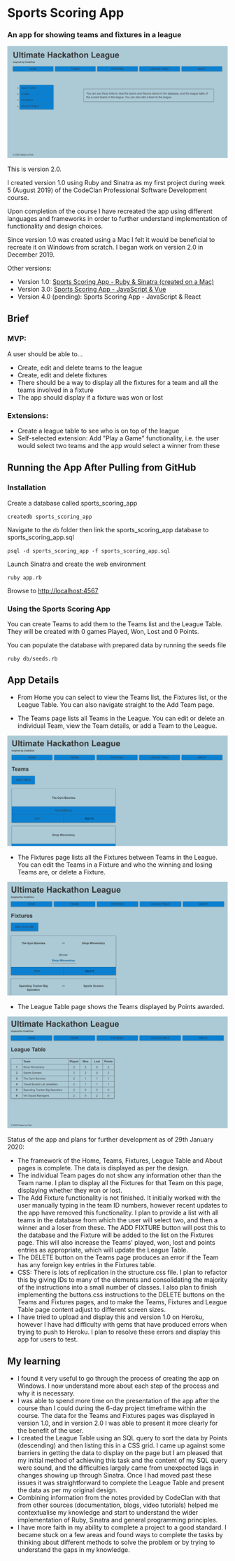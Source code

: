 # Sports Scoring App

### An app for showing teams and fixtures in a league

![](readme_images/screenshot01-home.png)

This is version 2.0.

I created version 1.0 using Ruby and Sinatra as my first project during week 5 (August 2019) of the CodeClan Professional Software Development course.

Upon completion of the course I have recreated the app using different languages and frameworks in order to further understand implementation of functionality and design choices.

Since version 1.0 was created using a Mac I felt it would be beneficial to recreate it on Windows from scratch. I began work on version 2.0 in December 2019.

Other versions:
- Version 1.0: [Sports Scoring App - Ruby & Sinatra (created on a Mac)](https://github.com/rcarmitage/codeclan_solo_project-sports_scoring_app_v1.0_ruby_sinatra)
- Version 3.0: [Sports Scoring App - JavaScript & Vue](https://github.com/rcarmitage/codeclan_solo_project-sports_scoring_app_v3.0_javascript_vue)
- Version 4.0 (pending): Sports Scoring App - JavaScript & React

## Brief

### MVP:
A user should be able to…

- Create, edit and delete teams to the league
- Create, edit and delete fixtures
- There should be a way to display all the fixtures for a team and all the teams involved in a fixture
- The app should display if a fixture was won or lost

### Extensions:
- Create a league table to see who is on top of the league
- Self-selected extension: Add "Play a Game" functionality, i.e. the user would select two teams and the app would select a winner from these

## Running the App After Pulling from GitHub

### Installation

Create a database called sports_scoring_app

```
createdb sports_scoring_app
```

Navigate to the ```db``` folder then link the sports_scoring_app database to sports_scoring_app.sql

```
psql -d sports_scoring_app -f sports_scoring_app.sql
```

Launch Sinatra and create the web environment

```
ruby app.rb
```

Browse to [http://localhost:4567](http://localhost:4567)

### Using the Sports Scoring App

You can create Teams to add them to the Teams list and the League Table. They will be created with 0 games Played, Won, Lost and 0 Points.

You can populate the database with prepared data by running the seeds file

```
ruby db/seeds.rb
```


## App Details

- From Home you can select to view the Teams list, the Fixtures list, or the League Table. You can also navigate straight to the Add Team page.

- The Teams page lists all Teams in the League. You can edit or delete an individual Team, view the Team details, or add a Team to the League.

![](readme_images/screenshot02-teams.png)

- The Fixtures page lists all the Fixtures between Teams in the League. You can edit the Teams in a Fixture and who the winning and losing Teams are, or delete a Fixture.

![](readme_images/screenshot03-fixtures.png)

- The League Table page shows the Teams displayed by Points awarded.

![](readme_images/screenshot04-league-table.png)

Status of the app and plans for further development as of 29th January 2020:
- The framework of the Home, Teams, Fixtures, League Table and About pages is complete. The data is displayed as per the design.
- The individual Team pages do not show any information other than the Team name. I plan to display all the Fixtures for that Team on this page, displaying whether they won or lost.
- The Add Fixture functionality is not finished. It initially worked with the user manually typing in the team ID numbers, however recent updates to the app have removed this functionality. I plan to provide a list with all teams in the database from which the user will select two, and then a winner and a loser from these. The ADD FIXTURE button will post this to the database and the Fixture will be added to the list on the Fixtures page. This will also increase the Teams' played, won, lost and points entries as appropriate, which will update the League Table.
- The DELETE button on the Teams page produces an error if the Team has any foreign key entries in the Fixtures table.
- CSS: There is lots of replication in the structure.css file. I plan to refactor this by giving IDs to many of the elements and consolidating the majority of the instructions into a small number of classes. I also plan to finish implementing the buttons.css instructions to the DELETE buttons on the Teams and Fixtures pages, and to make the Teams, Fixtures and League Table page content adjust to different screen sizes.
- I have tried to upload and display this and version 1.0 on Heroku, however I have had difficulty with gems that have produced errors when trying to push to Heroku. I plan to resolve these errors and display this app for users to test.

## My learning

- I found it very useful to go through the process of creating the app on Windows. I now understand more about each step of the process and why it is necessary.
- I was able to spend more time on the presentation of the app after the course than I could during the 6-day project timeframe within the course. The data for the Teams and Fixtures pages was displayed in version 1.0, and in version 2.0 I was able to present it more clearly for the benefit of the user.
- I created the League Table using an SQL query to sort the data by Points (descending) and then listing this in a CSS grid. I came up against some barriers in getting the data to display on the page but I am pleased that my initial method of achieving this task and the content of my SQL query were sound, and the difficulties largely came from unexpected lags in changes showing up through Sinatra. Once I had moved past these issues it was straightforward to complete the League Table and present the data as per my original design.
- Combining information from the notes provided by CodeClan with that from other sources (documentation, blogs, video tutorials) helped me contextualise my knowledge and start to understand the wider implementation of Ruby, Sinatra and general programming principles.
- I have more faith in my ability to complete a project to a good standard. I became stuck on a few areas and found ways to complete the tasks by thinking about different methods to solve the problem or by trying to understand the gaps in my knowledge.